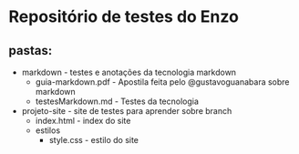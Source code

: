 # Repositório de testes do Enzo

## pastas:
* markdown - testes e anotações da tecnologia markdown
    * guia-markdown.pdf - Apostila feita pelo @gustavoguanabara sobre markdown
    * testesMarkdown.md - Testes da tecnologia
* projeto-site - site de testes para aprender sobre branch
    * index.html - index do site
    * estilos 
        * style.css - estilo do site
